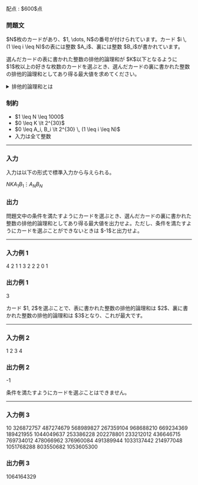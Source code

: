 
<div>

<span>

<span>

<p>
配点 : $600$点
</p>

<div>

<section>

### **問題文**

<p>
$N$枚のカードがあり、$1, \dots, N$の番号が付けられています。カード $i \, (1 \leq i \leq N)$の表には整数 $A_i$、裏には整数 $B_i$が書かれています。
</p>

<p>
選んだカードの表に書かれた整数の排他的論理和が $K$以下となるように $1$枚以上の好きな枚数のカードを選ぶとき、選んだカードの裏に書かれた整数の排他的論理和としてあり得る最大値を求めてください。
</p>

<details>

<summary>
排他的論理和とは
</summary>
整数 $a, b$の排他的論理和 $a \oplus b$は、以下のように定義されます。

<ul>

<li>
$a \oplus b$を二進表記した際の $2^k \, (k \geq 0)$の位の数は、$a, b$を二進表記した際の $2^k$の位の数のうち一方のみが $1$であれば $1$、そうでなければ $0$である。

</li>

</ul>
例えば、$3 \oplus 5 = 6$となります（二進表記すると $011 \oplus 101 = 110$）。

一般に $k$個の整数 $p_1, \dots, p_k$の排他的論理和は $(\cdots ((p_1 \oplus p_2) \oplus p_3) \oplus \cdots \oplus p_k)$と定義され、これは $p_1, \dots, p_k$の順番によらないことが証明できます。

</details>

</section>

</div>

<div>

<section>

### **制約**

<ul>

<li>
$1 \leq N \leq 1000$
</li>

<li>
$0 \leq K \lt 2^{30}$
</li>

<li>
$0 \leq A_i, B_i \lt 2^{30} \, (1 \leq i \leq N)$
</li>

<li>
入力は全て整数
</li>

</ul>

</section>

</div>

---

<div>

<div>

<section>

### **入力**

<p>
入力は以下の形式で標準入力から与えられる。
</p>

<div>

$N$$K$$A_1$$B_1$$\vdots$$A_N$$B_N$
</div>

</section>

</div>

<div>

<section>

### **出力**

<p>
問題文中の条件を満たすようにカードを選ぶとき、選んだカードの裏に書かれた整数の排他的論理和としてあり得る最大値を出力せよ。ただし、条件を満たすようにカードを選ぶことができないときは $-1$と出力せよ。
</p>

</section>

</div>

</div>

---

<div>

<section>

### **入力例 1**

<div>

4 2
1 1
3 2
2 2
0 1

</div>

</section>

</div>

<div>

<section>

### **出力例 1**

<div>

3

</div>

<p>
カード $1, 2$を選ぶことで、表に書かれた整数の排他的論理和は $2$、裏に書かれた整数の排他的論理和は $3$となり、これが最大です。
</p>

</section>

</div>

---

<div>

<section>

### **入力例 2**

<div>

1 2
3 4

</div>

</section>

</div>

<div>

<section>

### **出力例 2**

<div>

-1

</div>

<p>
条件を満たすようにカードを選ぶことはできません。
</p>

</section>

</div>

---

<div>

<section>

### **入力例 3**

<div>

10 326872757
487274679 568989827
267359104 968688210
669234369 189421955
1044049637 253386228
202278801 233212012
436646715 769734012
478066962 376960084
491389944 1033137442
214977048 1051768288
803550682 1053605300

</div>

</section>

</div>

<div>

<section>

### **出力例 3**

<div>

1064164329

</div>

</section>

</div>

</span>

</span>

</div>
